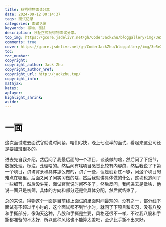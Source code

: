 ```yaml
---
title: 秋招得物面试分享
date: 2024-09-12 00:14:37
tags: 面试记录
categories: 面试记录
keywords: 得物、面试
description: 秋招正式批得物面试分享。
top_img: https://gcore.jsdelivr.net/gh/CoderJackZhu/bloggallery/img/3e5e22a30f48d04a78793025395c668b.jpeg
comments: true
cover: https://gcore.jsdelivr.net/gh/CoderJackZhu/bloggallery/img/3e5e22a30f48d04a78793025395c668b.jpeg
toc:
toc_number:
copyright:
copyright_author: Jack Zhu
copyright_author_href: 
copyright_url: http://jackzhu.top/
copyright_info: 
mathjax: 
katex: 
aplayer: 
highlight_shrink: 
aside: 
---
```


# 一面

这次面试进去面试官就说时间紧，咱们尽快，晚上七点半的面试，看起来这公司还是要加班很多的。

进去先自我介绍，然后问了我最后面的一个项目，谈谈做的啥，然后问了下细节，数据处理，标注，处理啥的。然后问有啥项目感觉比较有内容的，然后我说了下第一个项目，讲讲背景和具体怎么做的，讲了一些，但是创新性不够，问这个项目的难点在哪里。后面又问了问实习做的啥，然后我就讲具体做的什么，这块也追问了一些细节，然后没讲完，面试官就说时间不多了，然后反问，我问进去是做啥，他说一面只是初筛，具体的方向和部分还是会具体分配，然后就结束了。

总的来说，得物这个一面是目前线上面试的里面时间最短的，没有之一，部分线下面试有不超过半小时的，这个面试都不到半小时，就问了下项目和实习，没有八股和手撕部分，像淘天这种，八股和手撕是主要，风格还很不一样，不过我八股和手撕都准备的不太好，所以这种风格也不能算太差吧，至少比手撕不出来好。